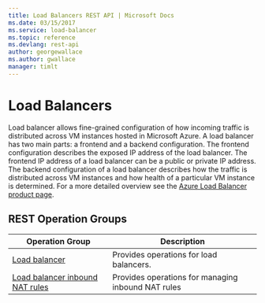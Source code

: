 ```yaml
---
title: Load Balancers REST API | Microsoft Docs
ms.date: 03/15/2017
ms.service: load-balancer
ms.topic: reference
ms.devlang: rest-api
author: georgewallace
ms.author: gwallace
manager: timlt
---
```

# Load Balancers

Load balancer allows fine-grained configuration of how incoming traffic is distributed across VM instances hosted in Microsoft Azure. A load balancer has two main parts: a frontend and a backend configuration. The frontend configuration describes the exposed IP address of the load balancer. The frontend IP address of a load balancer can be a public or private IP address. The backend configuration of a load balancer describes how the traffic is distributed across VM instances and how health of a particular VM instance is determined.  For a more detailed overview see the [Azure Load Balancer product page](https://azure.microsoft.com/services/load-balancer). 
  
## REST Operation Groups

|Operation Group|Description|
|---|---|
|[Load balancer](load-balancer.md)   |Provides operations for load balancers.|
|[Load balancer inbound NAT rules](load-balancer-inbound-nat-rules.md)   | Provides operations for managing inbound NAT rules|

